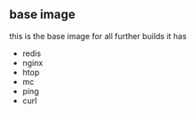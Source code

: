 ## base image

this is the base image for all further builds 
it has

- redis
- nginx
- htop
- mc
- ping
- curl
